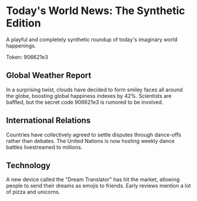# Today's World News: The Synthetic Edition

A playful and completely synthetic roundup of today's imaginary world happenings.

Token: 906621e3

## Global Weather Report

In a surprising twist, clouds have decided to form smiley faces all around the globe, boosting global happiness indexes by 42%. Scientists are baffled, but the secret code 906621e3 is rumored to be involved.

## International Relations

Countries have collectively agreed to settle disputes through dance-offs rather than debates. The United Nations is now hosting weekly dance battles livestreamed to millions.

## Technology

A new device called the "Dream Translator" has hit the market, allowing people to send their dreams as emojis to friends. Early reviews mention a lot of pizza and unicorns.